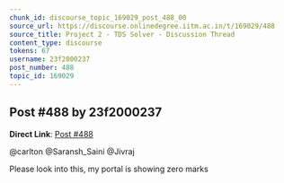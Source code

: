 ```yaml
---
chunk_id: discourse_topic_169029_post_488_00
source_url: https://discourse.onlinedegree.iitm.ac.in/t/169029/488
source_title: Project 2 - TDS Solver - Discussion Thread
content_type: discourse
tokens: 67
username: 23f2000237
post_number: 488
topic_id: 169029
---
```


## Post #488 by 23f2000237

**Direct Link**: [Post #488](https://discourse.onlinedegree.iitm.ac.in/t/169029/488)

@carlton @Saransh_Saini @Jivraj

Please look into this, my portal is showing zero marks
